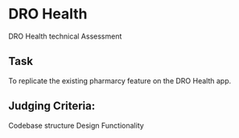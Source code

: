 # DRO Health
DRO Health technical Assessment

## Task
To replicate the existing pharmarcy feature on the DRO Health app. 

## Judging Criteria:
Codebase structure
Design
Functionality
